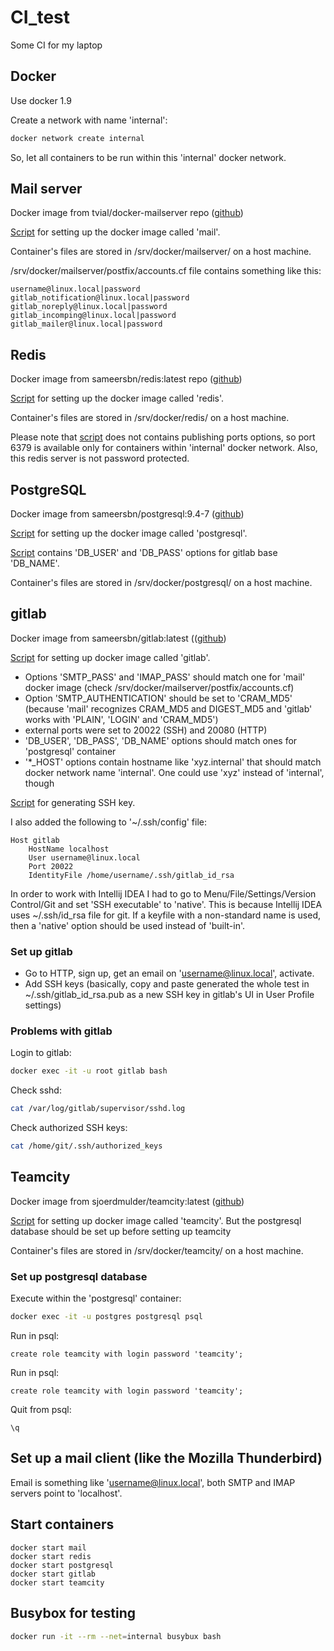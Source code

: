 # CI_test

Some CI for my laptop

## Docker
Use docker 1.9

Create a network with name 'internal': 
```bash
docker network create internal
```

So, let all containers to be run within this 'internal' docker network.


## Mail server
Docker image from tvial/docker-mailserver repo ([github](https://github.com/tomav/docker-mailserver))

[Script](mailserver/runme.sh) for setting up the docker image called 'mail'.

Container's files are stored in /srv/docker/mailserver/ on a host machine.

/srv/docker/mailserver/postfix/accounts.cf file contains something like this:
```
username@linux.local|password
gitlab_notification@linux.local|password
gitlab_noreply@linux.local|password
gitlab_incomping@linux.local|password
gitlab_mailer@linux.local|password
```


## Redis
Docker image from sameersbn/redis:latest repo ([github](https://github.com/sameersbn/docker-redis))

[Script](redis/runme.sh) for setting up the docker image called 'redis'.

Container's files are stored in /srv/docker/redis/ on a host machine.

Please note that [script](redis/runme.sh) does not contains publishing ports options, so port 6379 is available only for containers within 'internal' docker network. Also, this redis server is not password protected.


## PostgreSQL
Docker image from sameersbn/postgresql:9.4-7 ([github](https://github.com/sameersbn/docker-postgresql))

[Script](postgresql/runme.sh) for setting up the docker image called 'postgresql'.

[Script](postgresql/runme.sh) contains 'DB_USER' and 'DB_PASS' options for gitlab base 'DB_NAME'. 

Container's files are stored in /srv/docker/postgresql/ on a host machine.

## gitlab
Docker image from sameersbn/gitlab:latest (([github](https://github.com/sameersbn/docker-gitlab))

[Script](gitlab/runme.sh) for setting up docker image called 'gitlab'.

- Options 'SMTP_PASS' and 'IMAP_PASS' should match one for 'mail' docker image (check /srv/docker/mailserver/postfix/accounts.cf)
- Option 'SMTP_AUTHENTICATION' should be set to 'CRAM_MD5' (because 'mail' recognizes CRAM_MD5 and DIGEST_MD5 and 'gitlab' works with 'PLAIN', 'LOGIN' and 'CRAM_MD5')
- external ports were set to 20022 (SSH) and 20080 (HTTP)
- 'DB_USER', 'DB_PASS', 'DB_NAME' options should match ones for 'postgresql' container
- '*_HOST' options contain hostname like 'xyz.internal' that should match docker network name 'internal'. One could use 'xyz' instead of 'internal', though

[Script](gitlab/ssh/sshkg.sh) for generating SSH key. 

I also added the following to '~/.ssh/config' file:
```
Host gitlab
    HostName localhost
    User username@linux.local
    Port 20022
    IdentityFile /home/username/.ssh/gitlab_id_rsa
```

In order to work with Intellij IDEA I had to go to Menu/File/Settings/Version Control/Git and set 'SSH executable' to 'native'. This is because Intellij IDEA uses ~/.ssh/id_rsa file for git. If a keyfile with a non-standard name is used, then a 'native' option should be used instead of 'built-in'.

### Set up gitlab
- Go to HTTP, sign up, get an email on 'username@linux.local', activate.
- Add SSH keys (basically, copy and paste generated the whole test in ~/.ssh/gitlab_id_rsa.pub as a new SSH key in gitlab's UI in User Profile settings)

### Problems with gitlab
Login to gitlab:
```bash
docker exec -it -u root gitlab bash
```

Check sshd:
```bash
cat /var/log/gitlab/supervisor/sshd.log
```

Check authorized SSH keys:
```bash
cat /home/git/.ssh/authorized_keys
```


## Teamcity
Docker image from sjoerdmulder/teamcity:latest ([github](https://github.com/sjoerdmulder/teamcity-docker))

[Script](teamcity/runme.sh) for setting up docker image called 'teamcity'. But the postgresql database should be set up before setting up teamcity

Container's files are stored in /srv/docker/teamcity/ on a host machine.

### Set up postgresql database
Execute within the 'postgresql' container:
```bash
docker exec -it -u postgres postgresql psql
```

Run in psql:
```
create role teamcity with login password 'teamcity';
```

Run in psql:
```
create role teamcity with login password 'teamcity';
```

Quit from psql:
```
\q
```





## Set up a mail client (like the Mozilla Thunderbird)
Email is something like 'username@linux.local', both SMTP and IMAP servers point to 'localhost'.




## Start containers
```
docker start mail
docker start redis
docker start postgresql
docker start gitlab
docker start teamcity
```



## Busybox for testing
```bash
docker run -it --rm --net=internal busybux bash
```
